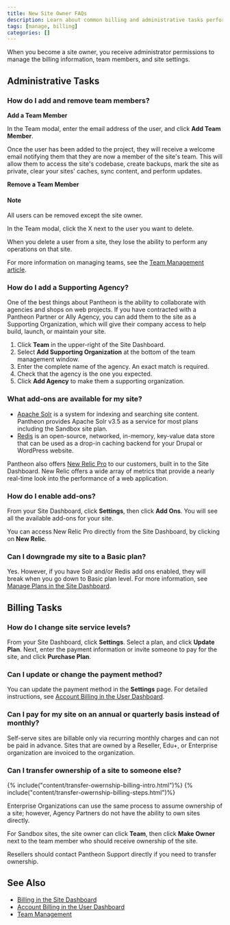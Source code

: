 ```yaml
---
title: New Site Owner FAQs
description: Learn about common billing and administrative tasks performed by a Pantheon Drupal or WordPress site owner.
tags: [manage, billing]
categories: []
---
```

When you become a site owner, you receive administrator permissions to manage the billing information, team members, and site settings.

## Administrative Tasks


### How do I add and remove team members?

**Add a Team Member**

In the Team modal, enter the email address of the user, and click **Add Team Member**.

Once the user has been added to the project, they will receive a welcome email notifying them that they are now a member of the site's team. This will allow them to access the site's codebase, create backups, mark the site as private, clear your sites' caches, sync content, and perform updates.

**Remove a Team Member**

<div class="alert alert-info" role="alert">
<h4 class="info">Note</h4><p>All users can be removed except the site owner.</p></div>

In the Team modal, click the X next to the user you want to delete.

When you delete a user from a site, they lose the ability to perform any operations on that site.

For more information on managing teams, see the [Team Management article](/docs/team-management/).


### How do I add a Supporting Agency?
One of the best things about Pantheon is the ability to collaborate with agencies and shops on web projects. If you have contracted with a Pantheon Partner or Ally Agency, you can add them to the site as a Supporting Organization, which will give their company access to help build, launch, or maintain your site.

1. Click **Team** in the upper-right of the Site Dashboard.
2. Select **Add Supporting Organization** at the bottom of the team management window.
3. Enter the complete name of the agency. An exact match is required.
4. Check that the agency is the one you expected.
5. Click **Add Agency** to make them a supporting organization.

### What add-ons are available for my site?

 - [Apache Solr](/docs/solr/) is a system for indexing and searching site content. Pantheon provides Apache Solr v3.5 as a service for most plans including the Sandbox site plan.
 - [Redis](/docs/redis/) is an open-source, networked, in-memory, key-value data store that can be used as a drop-in caching backend for your Drupal or WordPress website.


Pantheon also offers [New Relic Pro](/docs/new-relic/) to our customers, built in to the Site Dashboard. New Relic offers a wide array of metrics that provide a nearly real-time look into the performance of a web application.

### How do I enable add-ons?
From your Site Dashboard, click **Settings**, then click **Add Ons**. You will see all the available add-ons for your site.

You can access New Relic Pro directly from the Site Dashboard, by clicking on **<span class="glyphicons glyphicons-eye-open"></span> New Relic**.


### Can I downgrade my site to a Basic plan?
Yes. However, if you have Solr and/or Redis add ons enabled, they will break when you go down to Basic plan level. For more information, see [Manage Plans in the Site Dashboard](/docs/site-plan/#basic-plans).

## Billing Tasks


### How do I change site service levels?
From your Site Dashboard, click **Settings**. Select a plan, and click **Update Plan**. Next, enter the payment information or invite someone to pay for the site, and click **Purchase Plan**.

### Can I update or change the payment method?
You can update the payment method in the **Settings** page. For detailed instructions, see [Account Billing in the User Dashboard](/docs/account-billing/).

### Can I pay for my site on an annual or quarterly basis instead of monthly?
Self-serve sites are billable only via recurring monthly charges and can not be paid in advance.
Sites that are owned by a Reseller, Edu+, or Enterprise organization are invoiced to the organization.

### Can I transfer ownership of a site to someone else?
{% include("content/transfer-owernship-billing-intro.html")%}
{% include("content/transfer-owernship-billing-steps.html")%}

Enterprise Organizations can use the same process to assume ownership of a site; however, Agency Partners do not have the ability to own sites directly.

For Sandbox sites, the site owner can click **Team**, then click **Make Owner** next to the team member who should receive ownership of the site.

Resellers should contact Pantheon Support directly if you need to transfer ownership.


## See Also

- [Billing in the Site Dashboard](/docs/site-billing/)
- [Account Billing in the User Dashboard](/docs/account-billing/)
- [Team Management](/docs/team-management/)
